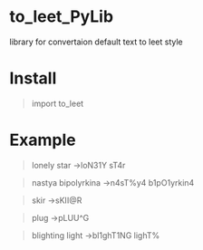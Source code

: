 # to_leet_PyLib
library for convertaion default text to leet style

# Install #
>import to_leet 

# Example #
>lonely star ->loN31Y sT4r

>nastya bipolyrkina ->n4sT%y4 b1pO1yrkin4

>skir ->sKII@R

>plug ->pLUU^G

>blighting light ->bl1ghT1NG lighT%






















































































